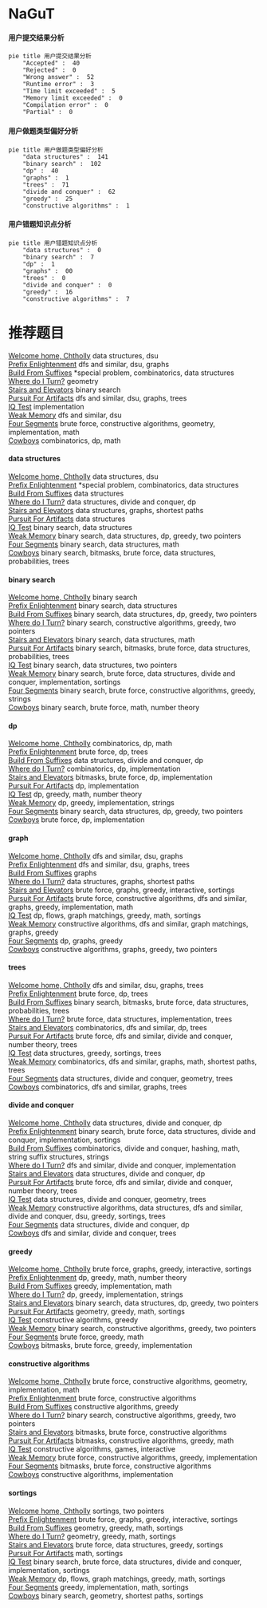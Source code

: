 # NaGuT
<!-- tabs:start -->
#### **用户提交结果分析**

```mermaid
pie title 用户提交结果分析
    "Accepted" :  40
    "Rejected" :  0
    "Wrong answer" :  52
    "Runtime error" :  3
    "Time limit exceeded" :  5
    "Memory limit exceeded" :  0
    "Compilation error" :  0
    "Partial" :  0
```
#### **用户做题类型偏好分析**

```mermaid
pie title 用户做题类型偏好分析
    "data structures" :  141
    "binary search" :  102
    "dp" :  40
    "graphs" :  1
    "trees" :  71
    "divide and conquer" :  62
    "greedy" :  25
    "constructive algorithms" :  1
```
#### **用户错题知识点分析**

```mermaid
pie title 用户错题知识点分析
    "data structures" :  0
    "binary search" :  7
    "dp" :  1
    "graphs" :  00
    "trees" :  0
    "divide and conquer" :  0
    "greedy" :  16
    "constructive algorithms" :  7
```
<!-- tabs:end -->
# 推荐题目
[Welcome home, Chtholly](http://codeforces.com/problemset/problem/896/E)		data structures,
                        dsu		  
[Prefix Enlightenment](https://codeforces.com/contest/1291/problem/E)		dfs and similar,
                        dsu,
                        graphs		  
[Build From Suffixes](http://codeforces.com/problemset/problem/1488/H)		*special problem,
                        combinatorics,
                        data structures		  
[Where do I Turn?](http://codeforces.com/problemset/problem/227/A)		geometry		  
[Stairs and Elevators](https://codeforces.com/contest/966/problem/A)		binary search		  
[Pursuit For Artifacts](http://codeforces.com/problemset/problem/652/E)		dfs and similar,
                        dsu,
                        graphs,
                        trees		  
[IQ Test](http://codeforces.com/problemset/problem/328/A)		implementation		  
[Weak Memory](http://codeforces.com/problemset/problem/187/C)		dfs and similar,
                        dsu		  
[Four Segments](http://codeforces.com/problemset/problem/14/C)		brute force,
                        constructive algorithms,
                        geometry,
                        implementation,
                        math		  
[Cowboys](http://codeforces.com/problemset/problem/212/C)		combinatorics,
                        dp,
                        math		  
<!-- tabs:start -->
#### **data structures**
[Welcome home, Chtholly](http://codeforces.com/problemset/problem/896/E)		data structures,
                        dsu		  
[Prefix Enlightenment](http://codeforces.com/problemset/problem/1488/H)		*special problem,
                        combinatorics,
                        data structures		  
[Build From Suffixes](http://codeforces.com/problemset/problem/121/E)		data structures		  
[Where do I Turn?](http://codeforces.com/problemset/problem/321/E)		data structures,
                        divide and conquer,
                        dp		  
[Stairs and Elevators](http://codeforces.com/problemset/problem/1163/F)		data structures,
                        graphs,
                        shortest paths		  
[Pursuit For Artifacts](http://codeforces.com/problemset/problem/5/E)		data structures		  
[IQ Test](http://codeforces.com/problemset/problem/1379/F1)		binary search,
                        data structures		  
[Weak Memory](http://codeforces.com/problemset/problem/1492/C)		binary search,
                        data structures,
                        dp,
                        greedy,
                        two pointers		  
[Four Segments](http://codeforces.com/problemset/problem/1490/G)		binary search,
                        data structures,
                        math		  
[Cowboys](http://codeforces.com/problemset/problem/1479/D)		binary search,
                        bitmasks,
                        brute force,
                        data structures,
                        probabilities,
                        trees		  
#### **binary search**
[Welcome home, Chtholly](https://codeforces.com/contest/966/problem/A)		binary search		  
[Prefix Enlightenment](http://codeforces.com/problemset/problem/1379/F1)		binary search,
                        data structures		  
[Build From Suffixes](http://codeforces.com/problemset/problem/1492/C)		binary search,
                        data structures,
                        dp,
                        greedy,
                        two pointers		  
[Where do I Turn?](http://codeforces.com/problemset/problem/1463/D)		binary search,
                        constructive algorithms,
                        greedy,
                        two pointers		  
[Stairs and Elevators](http://codeforces.com/problemset/problem/1490/G)		binary search,
                        data structures,
                        math		  
[Pursuit For Artifacts](http://codeforces.com/problemset/problem/1479/D)		binary search,
                        bitmasks,
                        brute force,
                        data structures,
                        probabilities,
                        trees		  
[IQ Test](http://codeforces.com/problemset/problem/1436/E)		binary search,
                        data structures,
                        two pointers		  
[Weak Memory](http://codeforces.com/problemset/problem/1461/D)		binary search,
                        brute force,
                        data structures,
                        divide and conquer,
                        implementation,
                        sortings		  
[Four Segments](http://codeforces.com/problemset/problem/1493/C)		binary search,
                        brute force,
                        constructive algorithms,
                        greedy,
                        strings		  
[Cowboys](http://codeforces.com/problemset/problem/1487/D)		binary search,
                        brute force,
                        math,
                        number theory		  
#### **dp**
[Welcome home, Chtholly](http://codeforces.com/problemset/problem/212/C)		combinatorics,
                        dp,
                        math		  
[Prefix Enlightenment](https://codeforces.com/contest/816/problem/E)		brute force,
                        dp,
                        trees		  
[Build From Suffixes](http://codeforces.com/problemset/problem/321/E)		data structures,
                        divide and conquer,
                        dp		  
[Where do I Turn?](http://codeforces.com/problemset/problem/1272/C)		combinatorics,
                        dp,
                        implementation		  
[Stairs and Elevators](http://codeforces.com/problemset/problem/1042/B)		bitmasks,
                        brute force,
                        dp,
                        implementation		  
[Pursuit For Artifacts](http://codeforces.com/problemset/problem/1016/C)		dp,
                        implementation		  
[IQ Test](http://codeforces.com/problemset/problem/870/C)		dp,
                        greedy,
                        math,
                        number theory		  
[Weak Memory](http://codeforces.com/problemset/problem/1422/E)		dp,
                        greedy,
                        implementation,
                        strings		  
[Four Segments](http://codeforces.com/problemset/problem/1492/C)		binary search,
                        data structures,
                        dp,
                        greedy,
                        two pointers		  
[Cowboys](https://codeforces.com/contest/1457/problem/C)		brute force,
                        dp,
                        implementation		  
#### **graph**
[Welcome home, Chtholly](https://codeforces.com/contest/1291/problem/E)		dfs and similar,
                        dsu,
                        graphs		  
[Prefix Enlightenment](http://codeforces.com/problemset/problem/652/E)		dfs and similar,
                        dsu,
                        graphs,
                        trees		  
[Build From Suffixes](http://codeforces.com/problemset/problem/939/A)		graphs		  
[Where do I Turn?](http://codeforces.com/problemset/problem/1163/F)		data structures,
                        graphs,
                        shortest paths		  
[Stairs and Elevators](http://codeforces.com/problemset/problem/1498/E)		brute force,
                        graphs,
                        greedy,
                        interactive,
                        sortings		  
[Pursuit For Artifacts](http://codeforces.com/problemset/problem/1487/C)		brute force,
                        constructive algorithms,
                        dfs and similar,
                        graphs,
                        greedy,
                        implementation,
                        math		  
[IQ Test](http://codeforces.com/problemset/problem/1437/C)		dp,
                        flows,
                        graph matchings,
                        greedy,
                        math,
                        sortings		  
[Weak Memory](http://codeforces.com/problemset/problem/1470/D)		constructive algorithms,
                        dfs and similar,
                        graph matchings,
                        graphs,
                        greedy		  
[Four Segments](http://codeforces.com/problemset/problem/1476/C)		dp,
                        graphs,
                        greedy		  
[Cowboys](http://codeforces.com/problemset/problem/1304/D)		constructive algorithms,
                        graphs,
                        greedy,
                        two pointers		  
#### **trees**
[Welcome home, Chtholly](http://codeforces.com/problemset/problem/652/E)		dfs and similar,
                        dsu,
                        graphs,
                        trees		  
[Prefix Enlightenment](https://codeforces.com/contest/816/problem/E)		brute force,
                        dp,
                        trees		  
[Build From Suffixes](http://codeforces.com/problemset/problem/1479/D)		binary search,
                        bitmasks,
                        brute force,
                        data structures,
                        probabilities,
                        trees		  
[Where do I Turn?](http://codeforces.com/problemset/problem/1511/C)		brute force,
                        data structures,
                        implementation,
                        trees		  
[Stairs and Elevators](http://codeforces.com/problemset/problem/1499/F)		combinatorics,
                        dfs and similar,
                        dp,
                        trees		  
[Pursuit For Artifacts](http://codeforces.com/problemset/problem/1491/E)		brute force,
                        dfs and similar,
                        divide and conquer,
                        number theory,
                        trees		  
[IQ Test](http://codeforces.com/problemset/problem/1466/D)		data structures,
                        greedy,
                        sortings,
                        trees		  
[Weak Memory](http://codeforces.com/problemset/problem/1495/D)		combinatorics,
                        dfs and similar,
                        graphs,
                        math,
                        shortest paths,
                        trees		  
[Four Segments](http://codeforces.com/problemset/problem/1303/G)		data structures,
                        divide and conquer,
                        geometry,
                        trees		  
[Cowboys](http://codeforces.com/problemset/problem/1454/E)		combinatorics,
                        dfs and similar,
                        graphs,
                        trees		  
#### **divide and conquer**
[Welcome home, Chtholly](http://codeforces.com/problemset/problem/321/E)		data structures,
                        divide and conquer,
                        dp		  
[Prefix Enlightenment](http://codeforces.com/problemset/problem/1461/D)		binary search,
                        brute force,
                        data structures,
                        divide and conquer,
                        implementation,
                        sortings		  
[Build From Suffixes](http://codeforces.com/problemset/problem/1466/G)		combinatorics,
                        divide and conquer,
                        hashing,
                        math,
                        string suffix structures,
                        strings		  
[Where do I Turn?](http://codeforces.com/problemset/problem/1490/D)		dfs and similar,
                        divide and conquer,
                        implementation		  
[Stairs and Elevators](https://codeforces.com/contest/1483/problem/C)		data structures,
                        divide and conquer,
                        dp		  
[Pursuit For Artifacts](http://codeforces.com/problemset/problem/1491/E)		brute force,
                        dfs and similar,
                        divide and conquer,
                        number theory,
                        trees		  
[IQ Test](http://codeforces.com/problemset/problem/1303/G)		data structures,
                        divide and conquer,
                        geometry,
                        trees		  
[Weak Memory](http://codeforces.com/problemset/problem/1494/D)		constructive algorithms,
                        data structures,
                        dfs and similar,
                        divide and conquer,
                        dsu,
                        greedy,
                        sortings,
                        trees		  
[Four Segments](http://codeforces.com/problemset/problem/1482/E)		data structures,
                        divide and conquer,
                        dp		  
[Cowboys](http://codeforces.com/problemset/problem/566/C)		dfs and similar,
                        divide and conquer,
                        trees		  
#### **greedy**
[Welcome home, Chtholly](http://codeforces.com/problemset/problem/1498/E)		brute force,
                        graphs,
                        greedy,
                        interactive,
                        sortings		  
[Prefix Enlightenment](http://codeforces.com/problemset/problem/870/C)		dp,
                        greedy,
                        math,
                        number theory		  
[Build From Suffixes](http://codeforces.com/problemset/problem/1267/J)		greedy,
                        implementation,
                        math		  
[Where do I Turn?](http://codeforces.com/problemset/problem/1422/E)		dp,
                        greedy,
                        implementation,
                        strings		  
[Stairs and Elevators](http://codeforces.com/problemset/problem/1492/C)		binary search,
                        data structures,
                        dp,
                        greedy,
                        two pointers		  
[Pursuit For Artifacts](https://codeforces.com/contest/1496/problem/C)		geometry,
                        greedy,
                        math,
                        sortings		  
[IQ Test](http://codeforces.com/problemset/problem/1493/A)		constructive algorithms,
                        greedy		  
[Weak Memory](http://codeforces.com/problemset/problem/1463/D)		binary search,
                        constructive algorithms,
                        greedy,
                        two pointers		  
[Four Segments](http://codeforces.com/problemset/problem/1462/C)		brute force,
                        greedy,
                        math		  
[Cowboys](http://codeforces.com/problemset/problem/1494/B)		bitmasks,
                        brute force,
                        greedy,
                        implementation		  
#### **constructive algorithms**
[Welcome home, Chtholly](http://codeforces.com/problemset/problem/14/C)		brute force,
                        constructive algorithms,
                        geometry,
                        implementation,
                        math		  
[Prefix Enlightenment](http://codeforces.com/problemset/problem/1157/G)		brute force,
                        constructive algorithms		  
[Build From Suffixes](http://codeforces.com/problemset/problem/1493/A)		constructive algorithms,
                        greedy		  
[Where do I Turn?](http://codeforces.com/problemset/problem/1463/D)		binary search,
                        constructive algorithms,
                        greedy,
                        two pointers		  
[Stairs and Elevators](https://codeforces.com/contest/1456/problem/B)		bitmasks,
                        brute force,
                        constructive algorithms		  
[Pursuit For Artifacts](http://codeforces.com/problemset/problem/1492/D)		bitmasks,
                        constructive algorithms,
                        greedy,
                        math		  
[IQ Test](https://codeforces.com/contest/1504/problem/D)		constructive algorithms,
                        games,
                        interactive		  
[Weak Memory](https://codeforces.com/contest/1483/problem/A)		brute force,
                        constructive algorithms,
                        greedy,
                        implementation		  
[Four Segments](https://codeforces.com/contest/1457/problem/D)		bitmasks,
                        brute force,
                        constructive algorithms		  
[Cowboys](http://codeforces.com/problemset/problem/1513/A)		constructive algorithms,
                        implementation		  
#### **sortings**
[Welcome home, Chtholly](http://codeforces.com/problemset/problem/1198/A)		sortings,
                        two pointers		  
[Prefix Enlightenment](http://codeforces.com/problemset/problem/1498/E)		brute force,
                        graphs,
                        greedy,
                        interactive,
                        sortings		  
[Build From Suffixes](https://codeforces.com/contest/1496/problem/C)		geometry,
                        greedy,
                        math,
                        sortings		  
[Where do I Turn?](http://codeforces.com/problemset/problem/1495/A)		geometry,
                        greedy,
                        math,
                        sortings		  
[Stairs and Elevators](http://codeforces.com/problemset/problem/1497/A)		brute force,
                        data structures,
                        greedy,
                        sortings		  
[Pursuit For Artifacts](http://codeforces.com/problemset/problem/1427/A)		math,
                        sortings		  
[IQ Test](http://codeforces.com/problemset/problem/1461/D)		binary search,
                        brute force,
                        data structures,
                        divide and conquer,
                        implementation,
                        sortings		  
[Weak Memory](http://codeforces.com/problemset/problem/1437/C)		dp,
                        flows,
                        graph matchings,
                        greedy,
                        math,
                        sortings		  
[Four Segments](http://codeforces.com/problemset/problem/1473/A)		greedy,
                        implementation,
                        math,
                        sortings		  
[Cowboys](http://codeforces.com/problemset/problem/1486/B)		binary search,
                        geometry,
                        shortest paths,
                        sortings		  
<!-- tabs:end -->
